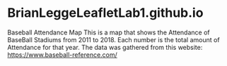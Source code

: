 # BrianLeggeLeafletLab1.github.io
Baseball Attendance Map
This is a map that shows the Attendance of BaseBall Stadiums from 2011 to 2018.
Each number is the total amount of Attendance for that year. 
The data was gathered from this website: https://www.baseball-reference.com/

